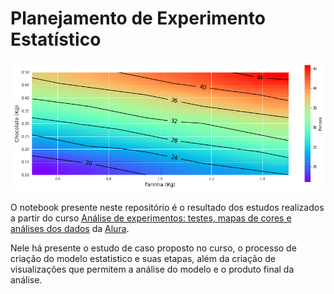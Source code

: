 # Planejamento de Experimento Estatístico

![](https://github.com/filipecarbonera/planejamento_de_experimentos/blob/main/capa%20-%20gr%C3%A1fico.png)

O notebook presente neste repositório é o resultado dos estudos realizados a partir do curso [Análise de experimentos: testes, mapas de cores e análises dos dados](https://cursos.alura.com.br/course/analise-de-experimentos) da [Alura](https://cursos.alura.com.br/).

Nele há presente o estudo de caso proposto no curso, o processo de criação do modelo estatistico e suas etapas, além da criação de visualizações que permitem a análise do modelo e o produto final da análise.
